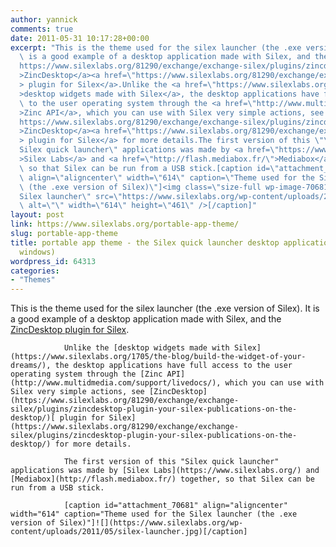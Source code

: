 ```yaml
---
author: yannick
comments: true
date: 2011-05-31 10:17:28+00:00
excerpt: "This is the theme used for the silex launcher (the .exe version of Silex). It\
  \ is a good example of a desktop application made with Silex, and the <a href=\"\
  https://www.silexlabs.org/81290/exchange/exchange-silex/plugins/zincdesktop-plugin-your-silex-publications-on-the-desktop/\"\
  >ZincDesktop</a><a href=\"https://www.silexlabs.org/81290/exchange/exchange-silex/plugins/zincdesktop-plugin-your-silex-publications-on-the-desktop/\"\
  > plugin for Silex</a>.Unlike the <a href=\"https://www.silexlabs.org/1705/the-blog/build-the-widget-of-your-dreams/\"\
  >desktop widgets made with Silex</a>, the desktop applications have full access\
  \ to the user operating system through the <a href=\"http://www.multidmedia.com/support/livedocs/\"\
  >Zinc API</a>, which you can use with Silex very simple actions, see <a href=\"\
  https://www.silexlabs.org/81290/exchange/exchange-silex/plugins/zincdesktop-plugin-your-silex-publications-on-the-desktop/\"\
  >ZincDesktop</a><a href=\"https://www.silexlabs.org/81290/exchange/exchange-silex/plugins/zincdesktop-plugin-your-silex-publications-on-the-desktop/\"\
  > plugin for Silex</a> for more details.The first version of this \"\
  Silex quick launcher\" applications was made by <a href=\"https://www.silexlabs.org/\"\
  >Silex Labs</a> and <a href=\"http://flash.mediabox.fr/\">Mediabox</a> together,\
  \ so that Silex can be run from a USB stick.[caption id=\"attachment_70681\"\
  \ align=\"aligncenter\" width=\"614\" caption=\"Theme used for the Silex launcher\
  \ (the .exe version of Silex)\"]<img class=\"size-full wp-image-70681 \" title=\"\
  Silex launcher\" src=\"https://www.silexlabs.org/wp-content/uploads/2011/05/silex-launcher.jpg\"\
  \ alt=\"\" width=\"614\" height=\"461\" />[/caption]"
layout: post
link: https://www.silexlabs.org/portable-app-theme/
slug: portable-app-theme
title: portable app theme - the Silex quick launcher desktop application (mac and
  windows)
wordpress_id: 64313
categories:
- "Themes"
---
```


This is the theme used for the silex launcher (the .exe version of Silex). It is a good example of a desktop application made with Silex, and the [ZincDesktop](https://www.silexlabs.org/81290/exchange/exchange-silex/plugins/zincdesktop-plugin-your-silex-publications-on-the-desktop/)[ plugin for Silex](https://www.silexlabs.org/81290/exchange/exchange-silex/plugins/zincdesktop-plugin-your-silex-publications-on-the-desktop/).

				Unlike the [desktop widgets made with Silex](https://www.silexlabs.org/1705/the-blog/build-the-widget-of-your-dreams/), the desktop applications have full access to the user operating system through the [Zinc API](http://www.multidmedia.com/support/livedocs/), which you can use with Silex very simple actions, see [ZincDesktop](https://www.silexlabs.org/81290/exchange/exchange-silex/plugins/zincdesktop-plugin-your-silex-publications-on-the-desktop/)[ plugin for Silex](https://www.silexlabs.org/81290/exchange/exchange-silex/plugins/zincdesktop-plugin-your-silex-publications-on-the-desktop/) for more details.

				The first version of this "Silex quick launcher" applications was made by [Silex Labs](https://www.silexlabs.org/) and [Mediabox](http://flash.mediabox.fr/) together, so that Silex can be run from a USB stick.

				[caption id="attachment_70681" align="aligncenter" width="614" caption="Theme used for the Silex launcher (the .exe version of Silex)"]![](https://www.silexlabs.org/wp-content/uploads/2011/05/silex-launcher.jpg)[/caption]

